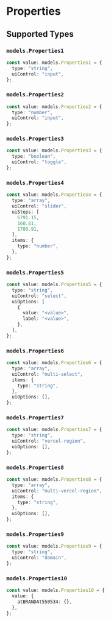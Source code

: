 # Properties


## Supported Types

### `models.Properties1`

```typescript
const value: models.Properties1 = {
  type: "string",
  uiControl: "input",
};
```

### `models.Properties2`

```typescript
const value: models.Properties2 = {
  type: "number",
  uiControl: "input",
};
```

### `models.Properties3`

```typescript
const value: models.Properties3 = {
  type: "boolean",
  uiControl: "toggle",
};
```

### `models.Properties4`

```typescript
const value: models.Properties4 = {
  type: "array",
  uiControl: "slider",
  uiSteps: [
    6791.15,
    160.81,
    1780.91,
  ],
  items: {
    type: "number",
  },
};
```

### `models.Properties5`

```typescript
const value: models.Properties5 = {
  type: "string",
  uiControl: "select",
  uiOptions: [
    {
      value: "<value>",
      label: "<value>",
    },
  ],
};
```

### `models.Properties6`

```typescript
const value: models.Properties6 = {
  type: "array",
  uiControl: "multi-select",
  items: {
    type: "string",
  },
  uiOptions: [],
};
```

### `models.Properties7`

```typescript
const value: models.Properties7 = {
  type: "string",
  uiControl: "vercel-region",
  uiOptions: [],
};
```

### `models.Properties8`

```typescript
const value: models.Properties8 = {
  type: "array",
  uiControl: "multi-vercel-region",
  items: {
    type: "string",
  },
  uiOptions: [],
};
```

### `models.Properties9`

```typescript
const value: models.Properties9 = {
  type: "string",
  uiControl: "domain",
};
```

### `models.Properties10`

```typescript
const value: models.Properties10 = {
  value: {
    atBRANDAt550534: {},
  },
};
```

